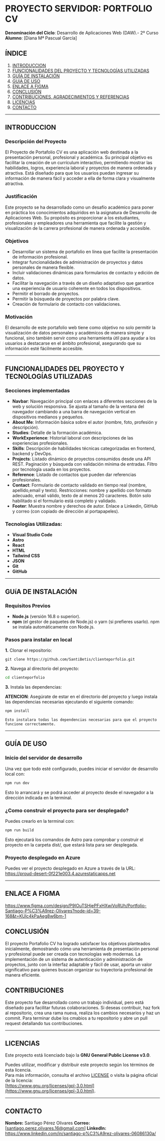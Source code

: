 # PROYECTO SERVIDOR: PORTFOLIO CV



**Denominación del Ciclo**: Desarrollo de Aplicaciones Web (DAW).- 2º Curso
**Alumno**: [Diana Mª Pascual García]



## ÍNDICE


1. [INTRODUCCION](#introduccion)
2. [FUNCIONALIDADES DEL PROYECTO Y TECNOLOGÍAS UTILIZADAS](#funcionalidades-del-proyecto-y-tecnologías-utilizadas)
3. [GUÍA DE INSTALACIÓN](#guía-de-instalación)
4. [GUíA DE USO](#guía-de-uso)
5. [ENLACE A FIGMA](#enlace-a-figma)
6. [CONCLUSIÓN](#conclusión)
7. [CONTRIBUCIONES, AGRADECIMIENTOS Y REFERENCIAS](#contribuciones-agradecimientos-y-referencias)
8. [LICENCIAS](#licencias)
9. [CONTACTO](#contacto)

---



## INTRODUCCION


### Descripción del Proyecto

El Proyecto de Portafolio CV es una aplicación web destinada a la presentación personal, profesional y académica. Su principal objetivo es facilitar la creación de un currículum interactivo, permitiendo mostrar las habilidades, logros, experiencia laboral y proyectos de manera ordenada y atractiva. Está diseñado para que los usuarios puedan ingresar su información de manera fácil y acceder a ella de forma clara y visualmente atractiva.


### Justificación  

Este proyecto se ha desarrollado como un desafío académico para poner en práctica los conocimientos adquiridos en la asignatura de Desarrollo de Aplicaciones Web. Su propósito es proporcionar a los estudiantes, profesionales y empleadores una herramienta que facilite la gestión y visualización de la carrera profesional de manera ordenada y accesible.


### Objetivos

- Desarrollar un sistema de portafolio en línea que facilite la presentación de información profesional.
- Integrar funcionalidades de administración de proyectos y datos personales de manera flexible.
- Incluir validaciones dinámicas para formularios de contacto y edición de datos.
- Facilitar la navegación a través de un diseño adaptativo que garantice una experiencia de usuario coherente en todos los dispositivos.
- Permitir el borrado de proyectos.
- Permitir la búsqueda de proyectos por palabra clave.
- Creación de formulario de contacto con validaciones. 


### Motivación  

El desarrollo de este portafolio web tiene como objetivo no solo permitir la visualización de datos personales y académicos de manera simple y funcional, sino también servir como una herramienta útil para ayudar a los usuarios a destacarse en el ámbito profesional, asegurando que su información esté fácilmente accesible.

---


## FUNCIONALIDADES DEL PROYECTO Y TECNOLOGÍAS UTILIZADAS 


### Secciones implementadas

- **Navbar**: Navegación principal con enlaces a diferentes secciones de la web y solución responsiva. Se ajusta al tamaño de la ventana del navegador cambiando a una barra de navegación vertical en dispositivos medianos y pequeños.
- **About Me**: Información básica sobre el autor (nombre, foto, profesión y descripción).
- **Studies**: Detalle de la formación académica.
- **WorkExperience**: Historial laboral con descripciones de las experiencias profesionales.
- **Skills**: Descripción de habilidades técnicas categorizadas en frontend, backend y DevOps.
- **Projects**: Listado dinámico de proyectos consumidos desde una API REST. Paginación y búsqueda con validación mínima de entradas.
Filtro por tecnología usada en los proyectos.
- **Reference**: Listado de contactos que pueden dar referencias profesionales.
- **Contact**: Formulario de contacto validado en tiempo real (nombre, apellido,email y texto). Restricciones: nombre y apellido con formato adecuado, email válido, texto de al menos 20 caracteres. Botón solo habilitado si el formulario está completo y validado.
- **Footer**: Muestra nombre y derechos de autor. Enlace a Linkedin, GitHub y correo (con copiado de dirección al portapapeles).


### Tecnologías Utilizadas:

- **Visual Studio Code**
- **Astro**
- **React**
- **HTML**
- **Tailwind CSS**
- **JSON**
- **Git**
- **GitHub**

---



## GUíA DE INSTALACIÓN


### Requisitos Previos

- **Node.js** (versión 16.8 o superior).
- **npm** (el gestor de paquetes de Node.js) o yarn (si prefieres usarlo). npm se instala automáticamente con Node.js.


### Pasos para instalar en local

**1.** Clonar el repositorio:

```git clone https://github.com/SantiBetis/clienteporfolio.git   ```

**2.** Navega al directorio del proyecto:

   ```bash
   cd clienteporfolio
   ```

**3.** Instala las dependencias:

 **ATENCION**: Asegúrate de estar en el directorio del proyecto y luego instala las dependencias necesarias ejecutando el siguiente comando:

   ```bash
   npm install
   ```
    Esto instalara todas las dependencias necesarias para que el proyecto funcione correctamente.
   
---


## GUÍA DE USO


### Inicio del servidor de desarrollo

Una vez que todo esté configurado, puedes iniciar el servidor de desarrollo local con:

```bash	
npm run dev
```

Esto lo arrancará  y se podrá acceder al proyecto desde el navegador a la dirección indicada en la terminal.

### ¿Como construir el proyecto para ser desplegado?

Puedes crearlo en la terminal con:

```bash	
npm run build
```

Esto ejecutará los comandos de Astro para comprobar y construir el proyecto en la carpeta dist/, que estará lista para ser desplegada.

### Proyecto desplegado en Azure

Puedes ver el proyecto desplegado en Azure a través de la URL: https://proud-desert-0f221e003.4.azurestaticapps.net

*************************************************
## ENLACE A FIGMA


https://www.figma.com/design/P9IOuTSHjePFxHXwiVoRUh/Portfolio-Santiago-P%C3%A9rez-Olivares?node-id=39-168&t=KUlc4kPaAeg8w6bm-1




## CONCLUSIÓN

El proyecto Portafolio CV ha logrado satisfacer los objetivos planteados inicialmente, demostrando cómo una herramienta de presentación personal y profesional puede ser creada con tecnologías web modernas. La implementación de un sistema de autenticación y administración de proyectos, junto con la interfaz adaptable y fácil de usar, aporta un valor significativo para quienes buscan organizar su trayectoria profesional de manera eficiente.



## CONTRIBUCIONES

Este proyecto fue desarrollado como un trabajo individual, pero está diseñado para facilitar futuras colaboraciones. Si deseas contribuir, haz fork al repositorio, crea una rama nueva, realiza los cambios necesarios y haz un commit. Para terminar dube los cmabios a tu repositorio y abre un pull request detallando tus contribuciones.

---


## LICENCIAS

Este proyecto está licenciado bajo la **GNU General Public License v3.0**.  

Puedes utilizar, modificar y distribuir este proyecto según los términos de esta licencia.  
Para más información, consulta el archivo [LICENSE](./LICENSE) o visita la página oficial de la licencia:  
[https://www.gnu.org/licenses/gpl-3.0.html](https://www.gnu.org/licenses/gpl-3.0.html).

---


## CONTACTO

**Nombre:** Santiago Pérez Olivares
**Correo:** [santiago.perez.olivares.16@gmail.com[](mailto:santiago.perez.olivares.16@gmail.com)]
**LinkedIn:** https://www.linkedin.com/in/santiago-p%C3%A9rez-olivares-06086130a/
